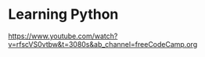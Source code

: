 <h1> Learning Python </h1>

https://www.youtube.com/watch?v=rfscVS0vtbw&t=3080s&ab_channel=freeCodeCamp.org

